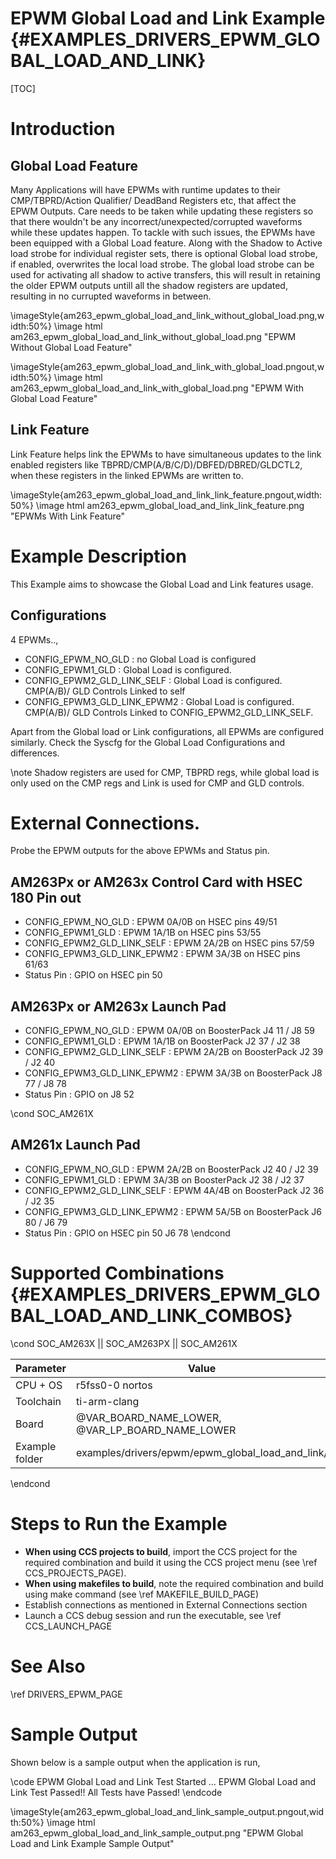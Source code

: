 # EPWM Global Load and Link Example {#EXAMPLES_DRIVERS_EPWM_GLOBAL_LOAD_AND_LINK}

[TOC]

# Introduction
## Global Load Feature
Many Applications will have EPWMs with runtime updates to their CMP/TBPRD/Action Qualifier/ DeadBand Registers etc, that affect the EPWM Outputs. Care needs to be taken while updating these registers so that there wouldn't be any incorrect/unexpected/corrupted waveforms while these updates happen. To tackle with such issues, the EPWMs have been equipped with a Global Load feature. 
Along with the Shadow to Active load strobe for individual register sets, there is optional Global load strobe, if enabled, overwrites the local load strobe. The global load strobe can be used for activating all shadow to active transfers, this will result in retaining the older EPWM outputs untill all the shadow registers are updated, resulting in no currupted waveforms in between. 

\imageStyle{am263_epwm_global_load_and_link_without_global_load.png,width:50%}
\image html am263_epwm_global_load_and_link_without_global_load.png "EPWM Without Global Load Feature"

\imageStyle{am263_epwm_global_load_and_link_with_global_load.pngout,width:50%}
\image html am263_epwm_global_load_and_link_with_global_load.png "EPWM With Global Load Feature"

## Link Feature
Link Feature helps link the EPWMs to have simultaneous updates to the link enabled registers like TBPRD/CMP(A/B/C/D)/DBFED/DBRED/GLDCTL2, when these registers in the linked EPWMs are written to.

\imageStyle{am263_epwm_global_load_and_link_link_feature.pngout,width:50%}
\image html am263_epwm_global_load_and_link_link_feature.png "EPWMs With Link Feature"

# Example Description
This Example aims to showcase the Global Load and Link features usage.
## Configurations
4 EPWMs.., 
- CONFIG_EPWM_NO_GLD            : no Global Load is configured 
- CONFIG_EPWM1_GLD              : Global Load is configured.
- CONFIG_EPWM2_GLD_LINK_SELF    : Global Load is configured. CMP(A/B)/ GLD Controls Linked to self 
- CONFIG_EPWM3_GLD_LINK_EPWM2   : Global Load is configured. CMP(A/B)/ GLD Controls Linked to CONFIG_EPWM2_GLD_LINK_SELF.

Apart from the Global load or Link configurations, all EPWMs are configured similarly. Check the Syscfg for the Global Load Configurations and differences.

\note
Shadow registers are used for CMP, TBPRD regs, while global load is only used on the CMP regs and Link is used for CMP and GLD controls. 

# External Connections.
Probe the EPWM outputs for the above EPWMs and Status pin.

## AM263Px or AM263x Control Card with HSEC 180 Pin out
- CONFIG_EPWM_NO_GLD          : EPWM 0A/0B on HSEC pins 49/51 
- CONFIG_EPWM1_GLD            : EPWM 1A/1B on HSEC pins 53/55 
- CONFIG_EPWM2_GLD_LINK_SELF  : EPWM 2A/2B on HSEC pins 57/59 
- CONFIG_EPWM3_GLD_LINK_EPWM2 : EPWM 3A/3B on HSEC pins 61/63
- Status Pin                  : GPIO on HSEC pin 50 
 
## AM263Px or AM263x Launch Pad
- CONFIG_EPWM_NO_GLD          : EPWM 0A/0B on BoosterPack J4 11 / J8 59 
- CONFIG_EPWM1_GLD            : EPWM 1A/1B on BoosterPack J2 37 / J2 38 
- CONFIG_EPWM2_GLD_LINK_SELF  : EPWM 2A/2B on BoosterPack J2 39 / J2 40 
- CONFIG_EPWM3_GLD_LINK_EPWM2 : EPWM 3A/3B on BoosterPack J8 77 / J8 78
- Status Pin                  : GPIO on                   J8 52

\cond SOC_AM261X
## AM261x Launch Pad
- CONFIG_EPWM_NO_GLD          : EPWM 2A/2B on BoosterPack J2 40 / J2 39 
- CONFIG_EPWM1_GLD            : EPWM 3A/3B on BoosterPack J2 38 / J2 37 
- CONFIG_EPWM2_GLD_LINK_SELF  : EPWM 4A/4B on BoosterPack J2 36 / J2 35 
- CONFIG_EPWM3_GLD_LINK_EPWM2 : EPWM 5A/5B on BoosterPack J6 80 / J6 79
- Status Pin                  : GPIO on HSEC pin 50       J6 78
\endcond
# Supported Combinations {#EXAMPLES_DRIVERS_EPWM_GLOBAL_LOAD_AND_LINK_COMBOS}

\cond SOC_AM263X || SOC_AM263PX || SOC_AM261X

 Parameter      | Value
 ---------------|-----------
 CPU + OS       | r5fss0-0 nortos
 Toolchain      | ti-arm-clang
 Board          | @VAR_BOARD_NAME_LOWER, @VAR_LP_BOARD_NAME_LOWER
 Example folder | examples/drivers/epwm/epwm_global_load_and_link/

\endcond

# Steps to Run the Example

- **When using CCS projects to build**, import the CCS project for the required combination
  and build it using the CCS project menu (see \ref CCS_PROJECTS_PAGE).
- **When using makefiles to build**, note the required combination and build using
  make command (see \ref MAKEFILE_BUILD_PAGE)
- Establish connections as mentioned in External Connections section
- Launch a CCS debug session and run the executable, see \ref CCS_LAUNCH_PAGE

# See Also

\ref DRIVERS_EPWM_PAGE

# Sample Output

Shown below is a sample output when the application is run,

\code
EPWM Global Load and Link Test Started ...
EPWM Global Load and Link Test Passed!!
All Tests have Passed!
\endcode

\imageStyle{am263_epwm_global_load_and_link_sample_output.pngout,width:50%}
\image html am263_epwm_global_load_and_link_sample_output.png "EPWM Global Load and Link Example Sample Output"
